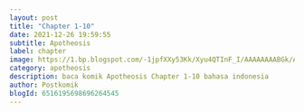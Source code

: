 ```yaml
---
layout: post 
title: "Chapter 1-10"
date: 2021-12-26 19:59:55
subtitle: Apotheosis
label: chapter
image: https://1.bp.blogspot.com/-1jpfXXy53Kk/Xyu4QTInF_I/AAAAAAAABGk/AL1Ekley3NsAdHEBbaxao7_vK2hm_97HACLcBGAsYHQ/s72-c/aaaa.jpg
category: apotheosis
description: baca komik Apotheosis Chapter 1-10 bahasa indonesia 
author: Postkomik
blogId: 6516195698696264545
---
```

